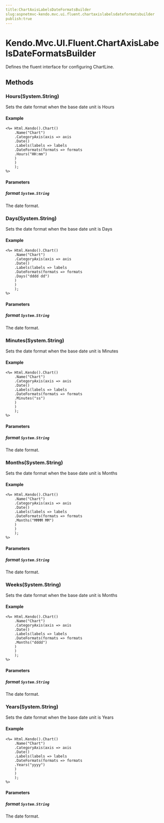 ```yaml
---
title:ChartAxisLabelsDateFormatsBuilder
slug:aspnetmvc-kendo.mvc.ui.fluent.chartaxislabelsdateformatsbuilder
publish:true
---
```


# Kendo.Mvc.UI.Fluent.ChartAxisLabelsDateFormatsBuilder
Defines the fluent interface for configuring ChartLine.



## Methods

### Hours(System.String)
Sets the date format when the base date unit is Hours


#### Example

    <%= Html.Kendo().Chart()
        .Name("Chart")
        .CategoryAxis(axis => axis
        .Date()
        .Labels(labels => labels
        .DateFormats(formats => formats
        .Hours("HH:mm")
        )
        )
        );
    %>
        


#### Parameters

##### format `System.String`
The date format.




### Days(System.String)
Sets the date format when the base date unit is Days


#### Example

    <%= Html.Kendo().Chart()
        .Name("Chart")
        .CategoryAxis(axis => axis
        .Date()
        .Labels(labels => labels
        .DateFormats(formats => formats
        .Days("dddd dd")
        )
        )
        );
    %>
        


#### Parameters

##### format `System.String`
The date format.




### Minutes(System.String)
Sets the date format when the base date unit is Minutes


#### Example

    <%= Html.Kendo().Chart()
        .Name("Chart")
        .CategoryAxis(axis => axis
        .Date()
        .Labels(labels => labels
        .DateFormats(formats => formats
        .Minutes("ss")
        )
        )
        );
    %>
        


#### Parameters

##### format `System.String`
The date format.




### Months(System.String)
Sets the date format when the base date unit is Months


#### Example

    <%= Html.Kendo().Chart()
        .Name("Chart")
        .CategoryAxis(axis => axis
        .Date()
        .Labels(labels => labels
        .DateFormats(formats => formats
        .Months("MMMM MM")
        )
        )
        );
    %>
        


#### Parameters

##### format `System.String`
The date format.




### Weeks(System.String)
Sets the date format when the base date unit is Months


#### Example

    <%= Html.Kendo().Chart()
        .Name("Chart")
        .CategoryAxis(axis => axis
        .Date()
        .Labels(labels => labels
        .DateFormats(formats => formats
        .Months("dddd")
        )
        )
        );
    %>
        


#### Parameters

##### format `System.String`
The date format.




### Years(System.String)
Sets the date format when the base date unit is Years


#### Example

    <%= Html.Kendo().Chart()
        .Name("Chart")
        .CategoryAxis(axis => axis
        .Date()
        .Labels(labels => labels
        .DateFormats(formats => formats
        .Years("yyyy")
        )
        )
        );
    %>
        


#### Parameters

##### format `System.String`
The date format.





